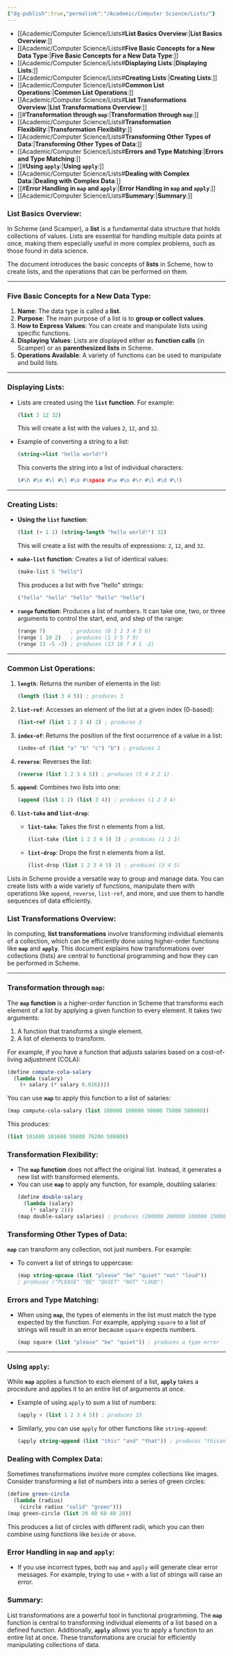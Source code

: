 ```yaml
---
{"dg-publish":true,"permalink":"/Academic/Computer Science/Lists/"}
---
```


- [[Academic/Computer Science/Lists#**List Basics Overview**:\|**List Basics Overview**:]]
- [[Academic/Computer Science/Lists#**Five Basic Concepts for a New Data Type**:\|**Five Basic Concepts for a New Data Type**:]]
- [[Academic/Computer Science/Lists#**Displaying Lists**:\|**Displaying Lists**:]]
- [[Academic/Computer Science/Lists#**Creating Lists**:\|**Creating Lists**:]]
- [[Academic/Computer Science/Lists#**Common List Operations**:\|**Common List Operations**:]]
- [[Academic/Computer Science/Lists#**List Transformations Overview**:\|**List Transformations Overview**:]]
- [[#**Transformation through `map`**:|**Transformation through `map`**:]]
- [[Academic/Computer Science/Lists#**Transformation Flexibility**:\|**Transformation Flexibility**:]]
- [[Academic/Computer Science/Lists#**Transforming Other Types of Data**:\|**Transforming Other Types of Data**:]]
- [[Academic/Computer Science/Lists#**Errors and Type Matching**:\|**Errors and Type Matching**:]]
- [[#**Using `apply`**:|**Using `apply`**:]]
- [[Academic/Computer Science/Lists#**Dealing with Complex Data**:\|**Dealing with Complex Data**:]]
- [[#**Error Handling in `map` and `apply`**:|**Error Handling in `map` and `apply`**:]]
- [[Academic/Computer Science/Lists#**Summary**:\|**Summary**:]]

### **List Basics Overview**:
In Scheme (and Scamper), a **list** is a fundamental data structure that holds collections of values. Lists are essential for handling multiple data points at once, making them especially useful in more complex problems, such as those found in data science.

The document introduces the basic concepts of **lists** in Scheme, how to create lists, and the operations that can be performed on them.

---

### **Five Basic Concepts for a New Data Type**:

1. **Name**: The data type is called a **list**.
2. **Purpose**: The main purpose of a list is to **group or collect values**.
3. **How to Express Values**: You can create and manipulate lists using specific functions.
4. **Displaying Values**: Lists are displayed either as **function calls** (in Scamper) or as **parenthesized lists** in Scheme.
5. **Operations Available**: A variety of functions can be used to manipulate and build lists.

---

### **Displaying Lists**:

- Lists are created using the **`list` function**. For example:
  ```scheme
  (list 2 12 32)
  ```
  This will create a list with the values `2`, `12`, and `32`.
  
- Example of converting a string to a list:
  ```scheme
  (string->list "hello world!")
  ```
  This converts the string into a list of individual characters: 
  ```scheme
  (#\h #\e #\l #\l #\o #\space #\w #\o #\r #\l #\d #\!)
  ```

---

### **Creating Lists**:

- **Using the `list` function**: 
  ```scheme
  (list (+ 1 1) (string-length "hello world!") 32)
  ```
  This will create a list with the results of expressions: `2`, `12`, and `32`.

- **`make-list` function**: 
  Creates a list of identical values:
  ```scheme
  (make-list 5 "hello")
  ```
  This produces a list with five "hello" strings: 
  ```scheme
  ("hello" "hello" "hello" "hello" "hello")
  ```

- **`range` function**: 
  Produces a list of numbers. It can take one, two, or three arguments to control the start, end, and step of the range:
  ```scheme
  (range 7)        ; produces (0 1 2 3 4 5 6)
  (range 1 10 2)   ; produces (1 3 5 7 9)
  (range 13 -5 -3) ; produces (13 10 7 4 1 -2)
  ```

---

### **Common List Operations**:

1. **`length`**: Returns the number of elements in the list:
   ```scheme
   (length (list 3 4 5)) ; produces 3
   ```

2. **`list-ref`**: Accesses an element of the list at a given index (0-based):
   ```scheme
   (list-ref (list 1 2 3 4) 2) ; produces 3
   ```

3. **`index-of`**: Returns the position of the first occurrence of a value in a list:
   ```scheme
   (index-of (list "a" "b" "c") "b") ; produces 1
   ```

4. **`reverse`**: Reverses the list:
   ```scheme
   (reverse (list 1 2 3 4 5)) ; produces (5 4 3 2 1)
   ```

5. **`append`**: Combines two lists into one:
   ```scheme
   (append (list 1 2) (list 3 4)) ; produces (1 2 3 4)
   ```

6. **`list-take` and `list-drop`**:
   - **`list-take`**: Takes the first n elements from a list.
     ```scheme
     (list-take (list 1 2 3 4 5) 3) ; produces (1 2 3)
     ```
   - **`list-drop`**: Drops the first n elements from a list.
     ```scheme
     (list-drop (list 1 2 3 4 5) 2) ; produces (3 4 5)
     ```

Lists in Scheme provide a versatile way to group and manage data. You can create lists with a wide variety of functions, manipulate them with operations like `append`, `reverse`, `list-ref`, and more, and use them to handle sequences of data efficiently.


### **List Transformations Overview**:
In computing, **list transformations** involve transforming individual elements of a collection, which can be efficiently done using higher-order functions like **`map`** and **`apply`**. This document explains how transformations over collections (lists) are central to functional programming and how they can be performed in Scheme.

---

### **Transformation through `map`**:

The **`map` function** is a higher-order function in Scheme that transforms each element of a list by applying a given function to every element. It takes two arguments:
1. A function that transforms a single element.
2. A list of elements to transform.

For example, if you have a function that adjusts salaries based on a cost-of-living adjustment (COLA):
```scheme
(define compute-cola-salary
  (lambda (salary)
    (+ salary (* salary 0.016))))
```
You can use **`map`** to apply this function to a list of salaries:
```scheme
(map compute-cola-salary (list 100000 100000 50000 75000 500000))
```
This produces:
```scheme
(list 101600 101600 50800 76200 508000)
```

### **Transformation Flexibility**:
- The **`map` function** does not affect the original list. Instead, it generates a new list with transformed elements.
- You can use **`map`** to apply any function, for example, doubling salaries:
  ```scheme
  (define double-salary
    (lambda (salary)
      (* salary 2)))
  (map double-salary salaries) ; produces (200000 200000 100000 150000 1000000)
  ```

### **Transforming Other Types of Data**:
**`map`** can transform any collection, not just numbers. For example:
- To convert a list of strings to uppercase:
  ```scheme
  (map string-upcase (list "please" "be" "quiet" "not" "loud")) 
  ; produces ("PLEASE" "BE" "QUIET" "NOT" "LOUD")
  ```

### **Errors and Type Matching**:
- When using **`map`**, the types of elements in the list must match the type expected by the function. For example, applying `square` to a list of strings will result in an error because `square` expects numbers.
  ```scheme
  (map square (list "please" "be" "quiet")) ; produces a type error
  ```

---

### **Using `apply`**:
While **`map`** applies a function to each element of a list, **`apply`** takes a procedure and applies it to an entire list of arguments at once. 

- Example of using `apply` to sum a list of numbers:
  ```scheme
  (apply + (list 1 2 3 4 5)) ; produces 15
  ```
- Similarly, you can use `apply` for other functions like `string-append`:
  ```scheme
  (apply string-append (list "this" "and" "that")) ; produces "thisandthat"
  ```

### **Dealing with Complex Data**:
Sometimes transformations involve more complex collections like images. Consider transforming a list of numbers into a series of green circles:
```scheme
(define green-circle
  (lambda (radius)
    (circle radius "solid" "green")))
(map green-circle (list 20 40 60 40 20))
```
This produces a list of circles with different radii, which you can then combine using functions like `beside` or `above`.

### **Error Handling in `map` and `apply`**:
- If you use incorrect types, both `map` and `apply` will generate clear error messages. For example, trying to use `+` with a list of strings will raise an error.


### **Summary**:
List transformations are a powerful tool in functional programming. The **`map`** function is central to transforming individual elements of a list based on a defined function. Additionally, **`apply`** allows you to apply a function to an entire list at once. These transformations are crucial for efficiently manipulating collections of data.
